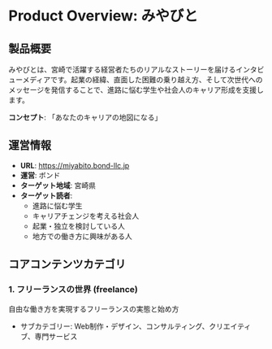 # Product Overview: みやびと

## 製品概要

みやびとは、宮崎で活躍する経営者たちのリアルなストーリーを届けるインタビューメディアです。起業の経緯、直面した困難の乗り越え方、そして次世代へのメッセージを発信することで、進路に悩む学生や社会人のキャリア形成を支援します。

**コンセプト**: 「あなたのキャリアの地図になる」

## 運営情報

- **URL**: https://miyabito.bond-llc.jp
- **運営**: ボンド
- **ターゲット地域**: 宮崎県
- **ターゲット読者**:
  - 進路に悩む学生
  - キャリアチェンジを考える社会人
  - 起業・独立を検討している人
  - 地方での働き方に興味がある人

## コアコンテンツカテゴリ

### 1. フリーランスの世界 (freelance)

自由な働き方を実現するフリーランスの実態と始め方

- サブカテゴリー: Web制作・デザイン、コンサルティング、クリエイティブ、専門サービス

### 2. 小さな会社経営 (small-business)

小規模でも持続可能な事業経営のノウハウと事例

- サブカテゴリー: 地域密着ビジネス、オンラインビジネス、伝統×革新事業、サービス業

### 3. 新しい働き方 (new-workstyle)

従来の会社員以外の多様な働き方の選択肢

- サブカテゴリー: リモートワーク、副業・複業、ワーケーション、地方移住×仕事

### 4. 事業アイデア (business-ideas)

新しいビジネスの種となるアイデアと実現方法

- サブカテゴリー: 未来のビジネス、社会課題解決、地域資源活用、テクノロジー活用

### 5. その他の専門カテゴリ

- DX (デジタルトランスフォーメーション)
- AI・ビジネス活用
- IT・Web技術
- 経営とIT
- 地方とテクノロジー

## 主要機能

### コンテンツ機能

- ✅ **通常記事**: 各カテゴリーに応じた経営者インタビュー記事
- ✅ **連載コラム**: シリーズ記事の管理と表示
- ✅ **動画メディア**: 動画コンテンツの統合
- ✅ **週間ランキング**: Google Analytics 4連携による人気記事ランキング

### 検索・分類機能

- ✅ **記事検索**: Pagefindによる高速全文検索
- ✅ **カテゴリー分類**: 9つのメインカテゴリーと多数のサブカテゴリー
- ✅ **タグシステム**: 業界、働き方、事業規模、キャリアステージ、地域の5軸での分類
- ✅ **著者ページ**: ライターごとの記事一覧

### UX/UI機能

- ✅ **レスポンシブデザイン**: モバイルファーストのデザイン
- ✅ **ダークモード対応**: ユーザーの閲覧環境に配慮
- ✅ **パンくずナビゲーション**: サイト内の位置を明確化
- ✅ **ページネーション**: 記事一覧の効率的な表示
- ✅ **SNSシェア機能**: Twitter、Facebook、LINE対応

### パフォーマンス・SEO

- ✅ **高速ページロード**: Lighthouse 95+のスコア達成
- ✅ **SEO最適化**: メタタグ、OGP、構造化データ
- ✅ **RSSフィード**: 記事更新の自動配信
- ✅ **サイトマップ自動生成**: 検索エンジン向け最適化
- ✅ **画像最適化**: Astroによる自動最適化・レスポンシブ対応

### 分析機能

- ✅ **Google Analytics 4連携**: リアルタイムアクセス解析
- ✅ **人気記事ランキング**: GA4データに基づく自動生成

## コンテンツ管理方式

### MDX（完全静的方式）

#### 選択理由

1. **SEO最適化**: Core Web Vitals高スコア、最高ページ速度
2. **完全無料運用**: Vercel無料枠内での運用可能
3. **サーバーダウンリスク無し**: 静的サイトの堅牢性
4. **自動画像最適化**: Astroの画像最適化が自動適用
5. **効率的な記事作成**: Claude Codeでの記事作成に最適

#### 記事作成フロー

1. `src/content/articles/` にMDXファイル作成
2. 画像は `public/images/articles/` に配置
3. 自動的にページ生成・sitemap更新

## タグ体系

### 業界タグ

製造業、建設業、小売業、飲食業、医療・介護、教育、農業、観光業、運輸業、金融業、クリエイティブ、コンサルティング、IT・Web、サービス業

### 働き方タグ

フリーランス、個人事業主、小さな会社、副業、リモートワーク、ワーケーション、地方移住、起業

### 事業規模タグ

一人事業、小規模チーム、家族経営、スタートアップ、地域密着、オンライン完結、実店舗型、サービス型

### キャリアステージタグ

新卒・第二新卒、20代転職、30代独立、セカンドキャリア、学生起業、子育て×仕事、シニア起業、Uターン転職

### 地域タグ

宮崎市、延岡市、都城市、日南市、小林市、日向市、串間市、西都市、えびの市

## ユニークな価値提供

1. **地域特化**: 宮崎という地域に焦点を当てた経営者ストーリー
2. **リアルな声**: 成功談だけでなく、困難の乗り越え方も含めた生の情報
3. **多角的な分類**: 5軸のタグシステムによる柔軟な記事発見
4. **次世代支援**: 進路に悩む若者へのメッセージ性
5. **技術的優位性**: 高速・安定・SEO最適化された読書体験

## 今後の展開予定

- 動画コンテンツの充実化
- 連載コラムの拡充
- インタラクティブ機能の追加
- ユーザーコミュニティ機能
- イベント情報の統合
